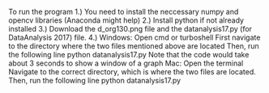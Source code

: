 To run the program
1.) You need to install the neccessary numpy and opencv libraries (Anaconda might help)
2.) Install python if not already installed
3.) Download the d_org130.png file and the datanalysis17.py (for DataAnalysis 2017) file.
4.) Windows: Open cmd or turboshell
 	First navigate to the directory where the two files mentioned above are located
	Then, run the following line
	python datanalysis17.py
	Note that the code would take about 3 seconds to show a window of a graph
    Mac: Open the terminal
    	Navigate to the correct directory, which is where the two files are located.
    	Then, run the following line
	python datanalysis17.py
	
